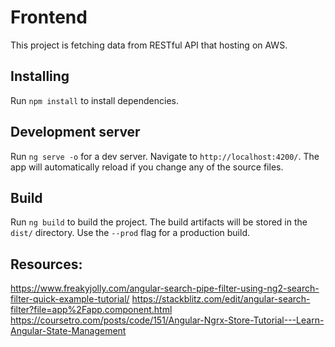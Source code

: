 # Frontend

This project is fetching data from RESTful API that hosting on AWS.

## Installing

Run `npm install` to install dependencies.

## Development server

Run `ng serve -o` for a dev server. Navigate to `http://localhost:4200/`. The app will automatically reload if you change any of the source files.

## Build

Run `ng build` to build the project. The build artifacts will be stored in the `dist/` directory. Use the `--prod` flag for a production build.

## Resources:
https://www.freakyjolly.com/angular-search-pipe-filter-using-ng2-search-filter-quick-example-tutorial/
https://stackblitz.com/edit/angular-search-filter?file=app%2Fapp.component.html
https://coursetro.com/posts/code/151/Angular-Ngrx-Store-Tutorial---Learn-Angular-State-Management

